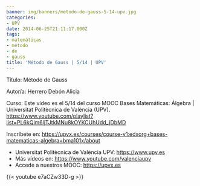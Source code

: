 ```yaml
---
banner: img/banners/metodo-de-gauss-5-14-upv.jpg
categories:
- UPV
date: 2014-06-25T21:11:17.000Z
tags:
- matemáticas
- método
- de
- gauss
title: 'Método de Gauss | 5/14 | UPV'
---
```


Título: Método de Gauss

Autor/a: Herrero Debón Alicia

Curso: Este vídeo es el 5/14 del curso MOOC Bases Matemáticas: Álgebra | Universitat Politècnica de València (UPV). https://www.youtube.com/playlist?list=PL6kQim6ljTJtkMNu8kOYKCUhUdd_jDbMD 

Inscríbete en: https://upvx.es/courses/course-v1:edxorg+bases-matematicas-algebra+bma101x/about


+ Universitat Politècnica de València UPV: https://www.upv.es
+ Más vídeos en: https://www.youtube.com/valenciaupv
+ Accede a nuestros MOOC: https://upvx.es

{{< youtube e7aCZw33D-g >}}
